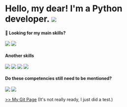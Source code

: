 
# Hello, my dear! I'm a Python developer. <img src="https://img.icons8.com/color/48/000000/python.png"/> 

#### 👀 Looking for my main skills?
<p> 
    <img src="https://img.icons8.com/color/48/000000/django.png"/> 
    <img src="https://img.icons8.com/color/48/000000/flask.png"/>      
</p>

#### Another skills
<p>
    <img src="https://img.icons8.com/color/48/000000/git.png"/>
    <img src="https://img.icons8.com/color/48/000000/javascript.png"/>     
    <img src="https://img.icons8.com/color/48/000000/graphql.png"/>  
    <img src="https://img.icons8.com/external-tal-revivo-shadow-tal-revivo/48/000000/external-postman-is-the-only-complete-api-development-environment-logo-shadow-tal-revivo.png"/> 
</p>

#### Do these competencies still need to be mentioned?
<p>
    <img src="https://img.icons8.com/color/48/000000/html5.png"/>
    <img src="https://img.icons8.com/color/48/000000/css3.png"/> 
    </p>

[>> My Git Page](https://salarini-e.github.io) (It's not really ready, I just did a test.)

<!--- - 💞️ I’m looking to collaborate on ...
- 📫 How to reach me ...

salarini-e/salarini-e is a ✨ special ✨ repository because its `README.md` (this file) appears on your GitHub profile.
You can click the Preview link to take a look at your changes.
--->
